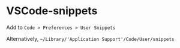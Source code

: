 # VSCode-snippets
Add to `Code > Preferences > User Snippets`

Alternatively, `~/Library/'Application Support'/Code/User/snippets`
